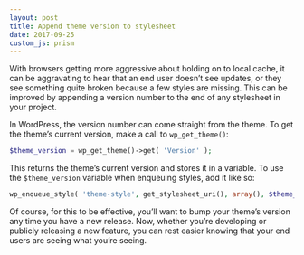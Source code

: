 ```yaml
---
layout: post
title: Append theme version to stylesheet
date: 2017-09-25
custom_js: prism
---
```

With browsers getting more aggressive about holding on to local cache, it can be aggravating to hear that an end user doesn’t see updates, or they see something quite broken because a few styles are missing. This can be improved by appending a version number to the end of any stylesheet in your project.

In WordPress, the version number can come straight from the theme. To get the theme’s current version, make a call to `wp_get_theme()`:

```php
$theme_version = wp_get_theme()->get( 'Version' );
```

This returns the theme’s current version and stores it in a variable. To use the `$theme_version` variable when enqueuing styles, add it like so:

```php
wp_enqueue_style( 'theme-style', get_stylesheet_uri(), array(), $theme_version );
```

Of course, for this to be effective, you’ll want to bump your theme’s version any time you have a new release. Now, whether you’re developing or publicly releasing a new feature, you can rest easier knowing that your end users are seeing what you’re seeing.
